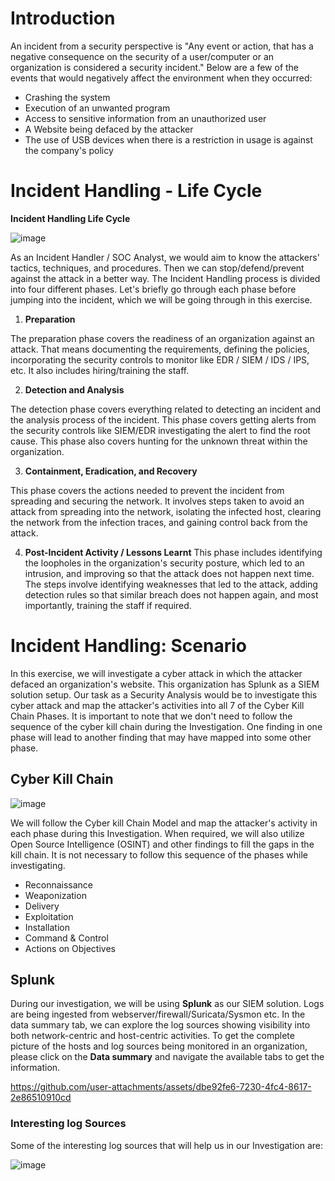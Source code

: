 # Introduction

An incident from a security perspective is "Any event or action, that has a negative consequence on the security of a user/computer or an organization is considered a security incident." Below are a few of the events that would negatively affect the environment when they occurred:

- Crashing the system
- Execution of an unwanted program
- Access to sensitive information from an unauthorized user
- A Website being defaced by the attacker
- The use of USB devices when there is a restriction in usage is against the company's policy

# Incident Handling - Life Cycle

**Incident Handling Life Cycle**

![image](https://github.com/user-attachments/assets/4dcf12f4-b36d-4310-9732-ad907619a561)

As an Incident Handler / SOC Analyst, we would aim to know the attackers' tactics, techniques, and procedures. Then we can stop/defend/prevent against the attack in a better way. The Incident Handling process is divided into four different phases. Let's briefly go through each phase before jumping into the incident, which we will be going through in this exercise.


1. **Preparation**

The preparation phase covers the readiness of an organization against an attack. That means documenting the requirements, defining the policies, incorporating the security controls to monitor like EDR / SIEM / IDS / IPS, etc. It also includes hiring/training the staff.

2. **Detection and Analysis**

The detection phase covers everything related to detecting an incident and the analysis process of the incident. This phase covers getting alerts from the security controls like SIEM/EDR investigating the alert to find the root cause. This phase also covers hunting for the unknown threat within the organization.

3. **Containment, Eradication, and Recovery**

This phase covers the actions needed to prevent the incident from spreading and securing the network. It involves steps taken to avoid an attack from spreading into the network, isolating the infected host, clearing the network from the infection traces, and gaining control back from the attack.

4. **Post-Incident Activity / Lessons Learnt**
This phase includes identifying the loopholes in the organization's security posture, which led to an intrusion, and improving so that the attack does not happen next time. The steps involve identifying weaknesses that led to the attack, adding detection rules so that similar breach does not happen again, and most importantly, training the staff if required.

# Incident Handling: Scenario

In this exercise, we will investigate a cyber attack in which the attacker defaced an organization's website. This organization has Splunk as a SIEM solution setup. Our task as a Security Analysis would be to investigate this cyber attack and map the attacker's activities into all 7 of the Cyber Kill Chain Phases. It is important to note that we don't need to follow the sequence of the cyber kill chain during the Investigation. One finding in one phase will lead to another finding that may have mapped into some other phase.

## Cyber Kill Chain

![image](https://github.com/user-attachments/assets/56e4feb8-4fea-40aa-91c1-854d3174882b)

We will follow the Cyber kill Chain Model and map the attacker's activity in each phase during this Investigation. When required, we will also utilize Open Source Intelligence (OSINT) and other findings to fill the gaps in the kill chain. It is not necessary to follow this sequence of the phases while investigating.

- Reconnaissance
- Weaponization
- Delivery
- Exploitation
- Installation
- Command & Control
- Actions on Objectives

## Splunk

During our investigation, we will be using **Splunk** as our SIEM solution. Logs are being ingested from webserver/firewall/Suricata/Sysmon etc. In the data summary tab, we can explore the log sources showing visibility into both network-centric and host-centric activities. To get the complete picture of the hosts and log sources being monitored in an organization, please click on the **Data summary** and navigate the available tabs to get the information.

https://github.com/user-attachments/assets/dbe92fe6-7230-4fc4-8617-2e86510910cd

### Interesting log Sources
Some of the interesting log sources that will help us in our Investigation are:

![image](https://github.com/user-attachments/assets/eb29807e-7f98-4251-9702-370897094884)

